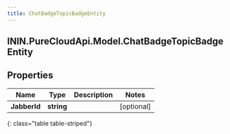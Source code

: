 ```yaml
---
title: ChatBadgeTopicBadgeEntity
---
```

## ININ.PureCloudApi.Model.ChatBadgeTopicBadgeEntity

## Properties

|Name | Type | Description | Notes|
|------------ | ------------- | ------------- | -------------|
| **JabberId** | **string** |  | [optional] |
{: class="table table-striped"}



